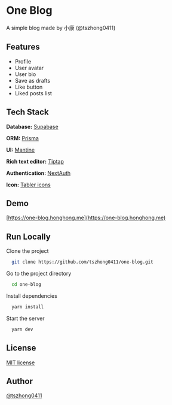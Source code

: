 # One Blog

A simple blog made by 小康 (@tszhong0411)

## Features

- Profile
- User avatar
- User bio
- Save as drafts
- Like button
- Liked posts list

## Tech Stack

**Database:** [Supabase](https://supabase.com)

**ORM:** [Prisma](https://www.prisma.io)

**UI:** [Mantine](https://mantine.dev)

**Rich text editor:** [Tiptap](https://tiptap.dev)

**Authentication:** [NextAuth](https://next-auth.js.org)

**Icon:** [Tabler icons](https://tabler-icons.io/)

## Demo

[https://one-blog.honghong.me](https://one-blog.honghong.me)

## Run Locally

Clone the project

```bash
  git clone https://github.com/tszhong0411/one-blog.git
```

Go to the project directory

```bash
  cd one-blog
```

Install dependencies

```bash
  yarn install
```

Start the server

```bash
  yarn dev
```

## License

[MIT license](https://github.com/TszHong0411/one-blog/blob/main/LICENSE)

## Author

[@tszhong0411](https://github.com/tszhong0411)
